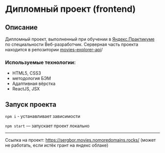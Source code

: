 # Дипломный проект (frontend)

## Описание

Дипломный проект, выполненный при обучении в [Яндекс.Практикуме](https://praktikum.yandex.ru/)
по специальности Веб-разработчик. Серверная часть проекта находится в репозитории
[movies-explorer-api](https://github.com/SergeyBoravtsov/movies-explorer-api.git)/

### Используемые технологии:

- HTML5, CSS3
- методология БЭМ
- Адаптивная вёрстка
- ReactJS, JSX

## Запуск проекта
`npm i` - устанавливает зависимости

`npm start` — запускает проект локально

----
Ссылка на проект:
https://sergbor.movies.nomoredomains.rocks/
(может не работать, если истёк грант на яндекс облаке)
